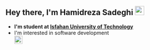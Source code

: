 ## Hey there, I'm Hamidreza Sadeghi  <img src="https://raw.githubusercontent.com/MartinHeinz/MartinHeinz/master/wave.gif" width="25px">

- **I'm student at [Isfahan University of Technology](https://iut.ac.ir)**
- I'm interested in software development  
[<img align="left" alt="codeSTACKr | Instagram" width="22px" color="red" src="https://cdn.jsdelivr.net/npm/simple-icons@v3/icons/instagram.svg" />](https://instagram.com/horr.hamid)